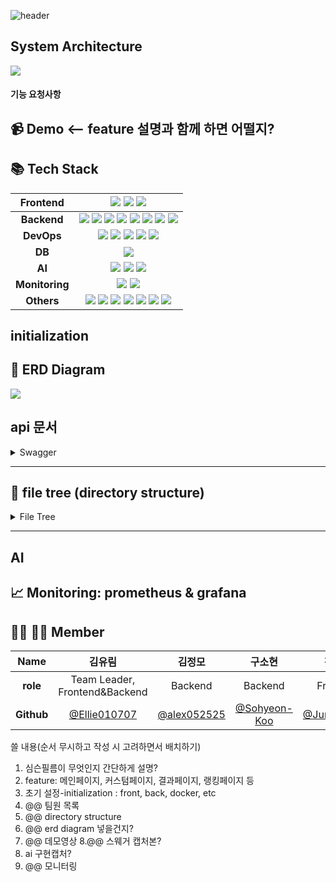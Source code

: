 ![header](https://capsule-render.vercel.app/api?type=waving&color=9DCEFF&height=230&section=header&text=Simson%20Film&fontSize=60&animation=fadeIn&fontAlignY=38&desc=Leave%20your%20outfit%20with%20Simson%20Film&fontColor=ffffff&descAlignY=51&descAlign=50)
  </a>
</p>

## System Architecture
<img src="https://user-images.githubusercontent.com/111681258/216639016-012e680e-3032-4db9-b38e-915fddae777a.png">

#### 기능 요청사항 

## 📹 Demo <-- feature 설명과 함께 하면 어떨지?

## 📚 Tech Stack
|Frontend|<img src="https://img.shields.io/badge/react-%2320232a.svg?style=for-the-badge&logo=react&logoColor=%2361DAFB"> <img src="https://img.shields.io/badge/vite-646CFF?style=for-the-badge&logo=vite&logoColor=yellow"> <img src="https://img.shields.io/badge/typescript-%23007ACC.svg?style=for-the-badge&logo=typescript&logoColor=white">|
|:----------:|:-------------:|
|__Backend__|<img src="https://img.shields.io/badge/django-092E20.svg?style=for-the-badge&logo=django&logoColor=white"> <img src="https://img.shields.io/badge/DJANGO-REST-ff1709?style=for-the-badge&logo=django&logoColor=white&color=ff1709&labelColor=gray"> <img src="https://img.shields.io/badge/Gunicorn-499848?style=for-the-badge&logo=Gunicorn&logoColor=black"> <img src="https://img.shields.io/badge/RabbitMQ-FF6600?style=for-the-badge&logo=RabbitMQ&logoColor=black"> <img src="https://img.shields.io/badge/-NGINX-%23009639?style=for-the-badge&logo=NGINX&logoColor=white"> <img src="https://img.shields.io/badge/Swagger-85EA2D.svg?style=for-the-badge&logo=Swagger&logoColor=black"> <img src="https://img.shields.io/badge/redis-DC382D?style=for-the-badge&logo=Redis&logoColor=white"> <img src="https://img.shields.io/badge/Celery-37814A.svg?style=for-the-badge&logo=Celery&logoColor=white">|
|__DevOps__|<img src="https://img.shields.io/badge/docker-2496ED.svg?style=for-the-badge&logo=docker&logoColor=white"> <img src="https://img.shields.io/badge/Amazon EC2-FF9900?style=for-the-badge&logo=Amazon%20EC2&logoColor=white"> <img src="https://img.shields.io/badge/AmazonS3-569A31?style=for-the-badge&logo=AmazonS3&logoColor=white"> <img src="https://img.shields.io/badge/Amazon RDS-527FFF?style=for-the-badge&logo=Amazon#20RDS&logoColor=black"> <img src="https://img.shields.io/badge/CloudFront-D05C4B?style=for-the-badge&logo=Amazon AWS&logoColor=white"> |
|__DB__|<img src="https://img.shields.io/badge/MySQL-4479A1?style=for-the-badge&logo=MySQL&logoColor=black">|
|__AI__|<img src="https://img.shields.io/badge/YOLOv5-00FFFF?style=for-the-badge&logo=YOLO&logoColor=black"> <img src="https://img.shields.io/badge/Colab-F9AB00?style=for-the-badge&logo=Google%20Colab&logoColor=white"> <img src="https://img.shields.io/badge/PyTorch-%23EE4C2C.svg?style=for-the-badge&logo=PyTorch&logoColor=white">|
|__Monitoring__|<img src="https://img.shields.io/badge/Prometheus-E6522C?style=for-the-badge&logo=Prometheus&logoColor=white"> <img src="https://img.shields.io/badge/Grafana-F46800?style=for-the-badge&logo=Grafana&logoColor=white">|
|__Others__|<img src="https://img.shields.io/badge/Git-F05032?style=for-the-badge&logo=Git&logoColor=white"> <img src="https://img.shields.io/badge/Notion-000000?style=for-the-badge&logo=Notion&logoColor=white"> <img src="https://img.shields.io/badge/GitKraken-179287?style=for-the-badge&logo=GitKraken&logoColor=white"> <img src="https://img.shields.io/badge/Postman-FF6C37?style=for-the-badge&logo=Postman&logoColor=white"> <img src="https://img.shields.io/badge/github-181717?style=for-the-badge&logo=github&logoColor=white"> <img src="https://img.shields.io/badge/zoom-2496ED?style=for-the-badge&logo=zoom&logoColor=white"> <img src="https://img.shields.io/badge/Slack-4A154B?style=for-the-badge&logo=slack&logoColor=white">|


## initialization

## 📖 ERD Diagram
<img src="https://user-images.githubusercontent.com/111681258/216684272-0af06a08-fa4b-4b52-9fdb-a850396c5bc4.jpg">

## api 문서
<details>
<summary>Swagger</summary>
<div markdown="1">

<img src="https://user-images.githubusercontent.com/111681258/216641873-d2c6a374-acc7-49b5-99c6-dd8dceefe390.png">
  
</div>
</details>
<hr>

## 📂 file tree (directory structure)

<details>
<summary> File Tree </summary>
<div markdown="1">

```txt
frontend
├── node_modules
├── public
│   └── assets
└── src
    ├── apis
    ├── components
    ├── mocks
    ├── pages
    ├── router
    ├── svgComponents
    └── utils
```
  
```txt
backend
├── ai
│   ├── ai
│   └── images
├── backend
│   ├── backend
│   ├── images
│   └── styles
├── monitoring
│   ├── alertmanager
│   ├── grafana
│   └── prometheus
└── nginx
 ```
</div>
</details>
  
<hr>

## AI

## 📈 Monitoring: prometheus & grafana

## 👨‍💻 👩‍💻 Member
|Name|김유림|김정모|구소현|전종훈|정대영|안정민|
|:---:|:---:|:---:|:---:|:---:|:---:|:---:|
|__role__|Team Leader,</br>Frontend&Backend|Backend|Backend|Frontend|Frontend|Frontend|
|__Github__|[@Ellie010707](https://github.com/Ellie010707)|[@alex052525](https://github.com/alex052525)|[@Sohyeon-Koo](https://github.com/Sohyeon-Koo)|[@JunJongHun](https://github.com/JunJongHun)|[@DaeYoungee](https://github.com/DaeYoungee)|[@dengminie](https://github.com/dengminie)|



쓸 내용(순서 무시하고 작성 시 고려하면서 배치하기)
1. 심슨필름이 무엇인지 간단하게 설명?
2. feature: 메인페이지, 커스텀페이지, 결과페이지, 랭킹페이지 등
3. 초기 설정-initialization : front, back, docker, etc
4. @@ 팀원 목록
5. @@ directory structure
6. @@ erd diagram 넣을건지?
7. @@ 데모영상
8.@@ 스웨거 캡처본?
8. ai 구현캡처?
9. @@ 모니터링
